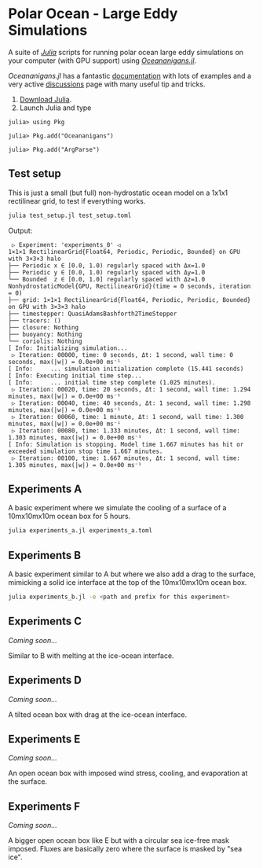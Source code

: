 # Polar Ocean - Large Eddy Simulations

A suite of [*Julia*](https://julialang.org/downloads/) scripts for running polar ocean large eddy simulations on your computer (with GPU support) using [*Oceananigans.jl*](https://github.com/CliMA/Oceananigans.jl).

*Oceananigans.jl* has a fantastic [documentation](https://clima.github.io/OceananigansDocumentation/stable) with lots of examples and a very active [discussions](https://github.com/CliMA/Oceananigans.jl/discussions) page with many useful tip and tricks.

1. [Download Julia](https://julialang.org/downloads/).
2. Launch Julia and type
```
julia> using Pkg

julia> Pkg.add("Oceananigans")

julia> Pkg.add("ArgParse")
```

## Test setup

This is just a small (but full) non-hydrostatic ocean model on a 1x1x1 rectilinear grid, to test if everything works.

```bash
julia test_setup.jl test_setup.toml
```

Output:
```
 ▷ Experiment: 'experiments_0' ◁ 
1×1×1 RectilinearGrid{Float64, Periodic, Periodic, Bounded} on GPU with 3×3×3 halo
├── Periodic x ∈ [0.0, 1.0) regularly spaced with Δx=1.0
├── Periodic y ∈ [0.0, 1.0) regularly spaced with Δy=1.0
└── Bounded  z ∈ [0.0, 1.0] regularly spaced with Δz=1.0
NonhydrostaticModel{GPU, RectilinearGrid}(time = 0 seconds, iteration = 0)
├── grid: 1×1×1 RectilinearGrid{Float64, Periodic, Periodic, Bounded} on GPU with 3×3×3 halo
├── timestepper: QuasiAdamsBashforth2TimeStepper
├── tracers: ()
├── closure: Nothing
├── buoyancy: Nothing
└── coriolis: Nothing
[ Info: Initializing simulation...
 ▷ Iteration: 00000, time: 0 seconds, Δt: 1 second, wall time: 0 seconds, max(|w|) = 0.0e+00 ms⁻¹
[ Info:     ... simulation initialization complete (15.441 seconds)
[ Info: Executing initial time step...
[ Info:     ... initial time step complete (1.025 minutes).
 ▷ Iteration: 00020, time: 20 seconds, Δt: 1 second, wall time: 1.294 minutes, max(|w|) = 0.0e+00 ms⁻¹
 ▷ Iteration: 00040, time: 40 seconds, Δt: 1 second, wall time: 1.298 minutes, max(|w|) = 0.0e+00 ms⁻¹
 ▷ Iteration: 00060, time: 1 minute, Δt: 1 second, wall time: 1.300 minutes, max(|w|) = 0.0e+00 ms⁻¹
 ▷ Iteration: 00080, time: 1.333 minutes, Δt: 1 second, wall time: 1.303 minutes, max(|w|) = 0.0e+00 ms⁻¹
[ Info: Simulation is stopping. Model time 1.667 minutes has hit or exceeded simulation stop time 1.667 minutes.
 ▷ Iteration: 00100, time: 1.667 minutes, Δt: 1 second, wall time: 1.305 minutes, max(|w|) = 0.0e+00 ms⁻¹
```

## Experiments A

A basic experiment where we simulate the cooling of a surface of a 10mx10mx10m ocean box for 5 hours.

```bash
julia experiments_a.jl experiments_a.toml
```

## Experiments B

A basic experiment similar to A but where we also add a drag to the surface, mimicking a solid ice interface at the top of the 10mx10mx10m ocean box.

```bash
julia experiments_b.jl -e <path and prefix for this experiment>
```

## Experiments C

*Coming soon...*

Similar to B with melting at the ice-ocean interface.

## Experiments D

*Coming soon...*

A tilted ocean box with drag at the ice-ocean interface.

## Experiments E

*Coming soon...*

An open ocean box with imposed wind stress, cooling, and evaporation at the surface.

## Experiments F

*Coming soon...*

A bigger open ocean box like E but with a circular sea ice-free mask imposed. Fluxes are basically zero where the surface is masked by "sea ice".


